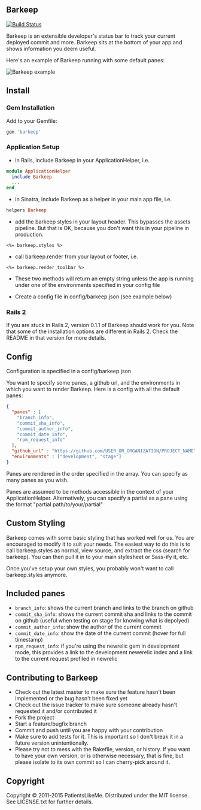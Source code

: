 ## Barkeep

[![Build Status](https://travis-ci.org/patientslikeme/barkeep.svg?branch=master)](https://travis-ci.org/patientslikeme/barkeep)

Barkeep is an extensible developer's status bar to track your current deployed
commit and more.  Barkeep sits at the bottom of your app and shows information
you deem useful.

Here's an example of Barkeep running with some default panes:

![Barkeep example](http://i.imgur.com/0TTHX.png)

## Install

### Gem Installation

Add to your Gemfile:

```ruby
gem 'barkeep'
```

### Application Setup

* in Rails, include Barkeep in your ApplicationHelper, i.e.

```ruby
module ApplicationHelper
  include Barkeep
  ...
end
```

* in Sinatra, include Barkeep as a helper in your main app file, i.e.

```ruby
helpers Barkeep
```

* add the barkeep styles in your layout header. This bypasses the assets pipeline. But that is OK, because you don't want this in your pipeline in production.

```erb
<%= barkeep.styles %>
```

* call barkeep.render from your layout or footer, i.e.

```erb
<%= barkeep.render_toolbar %>
```

* These two methods will return an empty string unless the app is running under one of the environments specified in your config file

* Create a config file in config/barkeep.json (see example below)

### Rails 2

If you are stuck in Rails 2, version 0.1.1 of Barkeep should work for you. Note that some of the installation options are
different in Rails 2. Check the README in that version for more details.

## Config

Configuration is specified in a config/barkeep.json

You want to specify some panes, a github url, and the environments in which you
want to render Barkeep.  Here is a config with all the default panes:

```json
{
  "panes" : [
    "branch_info",
    "commit_sha_info",
    "commit_author_info",
    "commit_date_info",
    "rpm_request_info"
  ],
  "github_url" : "https://github.com/USER_OR_ORGANIZATION/PROJECT_NAME",
  "environments" : ["development", "stage"]
}
```

Panes are rendered in the order specified in the array.  You can specify as
many panes as you wish.

Panes are assumed to be methods accessible in the context of your
ApplicationHelper.  Alternatively, you can specify a partial as a pane using
the format "partial path/to/your/partial"

## Custom Styling

Barkeep comes with some basic styling that has worked well for us.  You are
encouraged to modify it to suit your needs.  The easiest way to do this is to
call barkeep.styles as normal, view source, and extract the css (search for
barkeep).  You can then pull it in to your main stylesheet or Sass-ify it, etc.

Once you've setup your own styles, you probably won't want to call
barkeep.styles anymore.

## Included panes

* `branch_info`: shows the current branch and links to the branch on github
* `commit_sha_info`: shows the current commit sha and links to the commit on
  github (useful when testing on stage for knowing what is depolyed)
* `commit_author_info`: show the author of the current commit
* `commit_date_info`: show the date of the current commit (hover for full
  timestamp)
* `rpm_request_info`: if you're using the newrelic gem in development mode, this
  provides a link to the development newerelic index and a link to the current
  request profiled in newrelic

## Contributing to Barkeep

* Check out the latest master to make sure the feature hasn't been implemented or the bug hasn't been fixed yet
* Check out the issue tracker to make sure someone already hasn't requested it and/or contributed it
* Fork the project
* Start a feature/bugfix branch
* Commit and push until you are happy with your contribution
* Make sure to add tests for it. This is important so I don't break it in a future version unintentionally.
* Please try not to mess with the Rakefile, version, or history. If you want to have your own version, or is otherwise necessary, that is fine, but please isolate to its own commit so I can cherry-pick around it.

## Copyright

Copyright © 2011-2015 PatientsLikeMe. Distributed under the MIT license. See LICENSE.txt for
further details.

